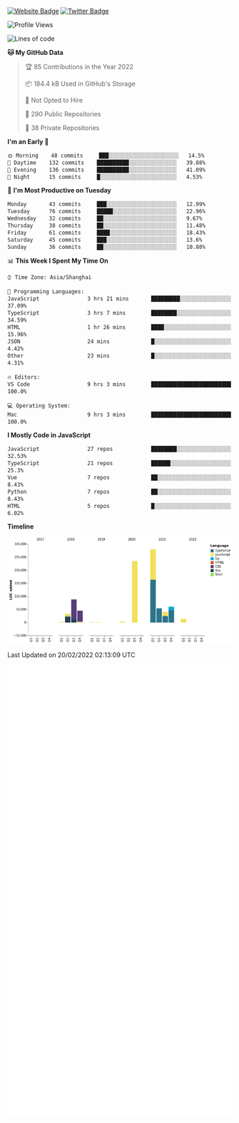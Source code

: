 [![Website Badge](https://img.shields.io/badge/-caos.me-444444?style=flat&logo=Google-Chrome&logoColor=f2f2f2&link=https://caos.me)](https://caos.me)
[![Twitter Badge](https://img.shields.io/badge/-@caosbad-1da1f2?style=flat&labelColor=1ca0f1&logo=twitter&logoColor=white&link=https://twitter.com/caosbad)](https://twitter.com/caosbad)



<!--START_SECTION:waka-->
![Profile Views](http://img.shields.io/badge/Profile%20Views-7-blue)

![Lines of code](https://img.shields.io/badge/From%20Hello%20World%20I%27ve%20Written-856%20Thousand%20lines%20of%20code-blue)

**🐱 My GitHub Data** 

> 🏆 85 Contributions in the Year 2022
 > 
> 📦 184.4 kB Used in GitHub's Storage 
 > 
> 🚫 Not Opted to Hire
 > 
> 📜 290 Public Repositories 
 > 
> 🔑 38 Private Repositories  
 > 
**I'm an Early 🐤** 

```text
🌞 Morning    48 commits     ███░░░░░░░░░░░░░░░░░░░░░░   14.5% 
🌆 Daytime    132 commits    ██████████░░░░░░░░░░░░░░░   39.88% 
🌃 Evening    136 commits    ██████████░░░░░░░░░░░░░░░   41.09% 
🌙 Night      15 commits     █░░░░░░░░░░░░░░░░░░░░░░░░   4.53%

```
📅 **I'm Most Productive on Tuesday** 

```text
Monday       43 commits     ███░░░░░░░░░░░░░░░░░░░░░░   12.99% 
Tuesday      76 commits     █████░░░░░░░░░░░░░░░░░░░░   22.96% 
Wednesday    32 commits     ██░░░░░░░░░░░░░░░░░░░░░░░   9.67% 
Thursday     38 commits     ██░░░░░░░░░░░░░░░░░░░░░░░   11.48% 
Friday       61 commits     ████░░░░░░░░░░░░░░░░░░░░░   18.43% 
Saturday     45 commits     ███░░░░░░░░░░░░░░░░░░░░░░   13.6% 
Sunday       36 commits     ██░░░░░░░░░░░░░░░░░░░░░░░   10.88%

```


📊 **This Week I Spent My Time On** 

```text
⌚︎ Time Zone: Asia/Shanghai

💬 Programming Languages: 
JavaScript               3 hrs 21 mins       █████████░░░░░░░░░░░░░░░░   37.09% 
TypeScript               3 hrs 7 mins        ████████░░░░░░░░░░░░░░░░░   34.59% 
HTML                     1 hr 26 mins        ████░░░░░░░░░░░░░░░░░░░░░   15.96% 
JSON                     24 mins             █░░░░░░░░░░░░░░░░░░░░░░░░   4.42% 
Other                    23 mins             █░░░░░░░░░░░░░░░░░░░░░░░░   4.31%

🔥 Editors: 
VS Code                  9 hrs 3 mins        █████████████████████████   100.0%

💻 Operating System: 
Mac                      9 hrs 3 mins        █████████████████████████   100.0%

```

**I Mostly Code in JavaScript** 

```text
JavaScript               27 repos            ████████░░░░░░░░░░░░░░░░░   32.53% 
TypeScript               21 repos            ██████░░░░░░░░░░░░░░░░░░░   25.3% 
Vue                      7 repos             ██░░░░░░░░░░░░░░░░░░░░░░░   8.43% 
Python                   7 repos             ██░░░░░░░░░░░░░░░░░░░░░░░   8.43% 
HTML                     5 repos             █░░░░░░░░░░░░░░░░░░░░░░░░   6.02%

```


**Timeline**

![Chart not found](https://raw.githubusercontent.com/caosbad/caosbad/master/charts/bar_graph.png) 


 Last Updated on 20/02/2022 02:13:09 UTC
<!--END_SECTION:waka-->


![Metrics](https://github.com/caosbad/CaosBad/blob/master/github-metrics.svg)

